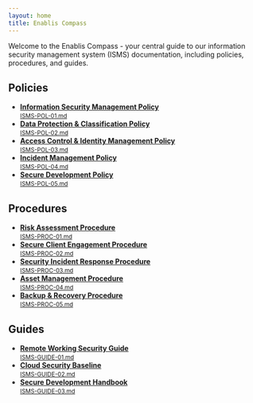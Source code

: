 ```yaml
---
layout: home
title: Enablis Compass
---
```


<div class="home-sections">

Welcome to the Enablis Compass - your central guide to our information security management system (ISMS) documentation, including policies, procedures, and guides.


<h2>Policies</h2>

<ul>
  <li><a href="{{ '/policies/isms-pol-01/' | relative_url }}"><strong>Information Security Management Policy</strong><br><small>ISMS-POL-01.md</small></a></li>
  <li><a href="{{ '/policies/isms-pol-02/' | relative_url }}"><strong>Data Protection & Classification Policy</strong><br><small>ISMS-POL-02.md</small></a></li>
  <li><a href="{{ '/policies/isms-pol-03/' | relative_url }}"><strong>Access Control & Identity Management Policy</strong><br><small>ISMS-POL-03.md</small></a></li>
  <li><a href="{{ '/policies/isms-pol-04/' | relative_url }}"><strong>Incident Management Policy</strong><br><small>ISMS-POL-04.md</small></a></li>
  <li><a href="{{ '/policies/isms-pol-05/' | relative_url }}"><strong>Secure Development Policy</strong><br><small>ISMS-POL-05.md</small></a></li>
</ul>

<h2>Procedures</h2>

<ul>
  <li><a href="{{ '/procedures/isms-proc-01/' | relative_url }}"><strong>Risk Assessment Procedure</strong><br><small>ISMS-PROC-01.md</small></a></li>
  <li><a href="{{ '/procedures/isms-proc-02/' | relative_url }}"><strong>Secure Client Engagement Procedure</strong><br><small>ISMS-PROC-02.md</small></a></li>
  <li><a href="{{ '/procedures/isms-proc-03/' | relative_url }}"><strong>Security Incident Response Procedure</strong><br><small>ISMS-PROC-03.md</small></a></li>
  <li><a href="{{ '/procedures/isms-proc-04/' | relative_url }}"><strong>Asset Management Procedure</strong><br><small>ISMS-PROC-04.md</small></a></li>
  <li><a href="{{ '/procedures/isms-proc-05/' | relative_url }}"><strong>Backup & Recovery Procedure</strong><br><small>ISMS-PROC-05.md</small></a></li>
</ul>

<h2>Guides</h2>

<ul>
  <li><a href="{{ '/guides/isms-guide-01/' | relative_url }}"><strong>Remote Working Security Guide</strong><br><small>ISMS-GUIDE-01.md</small></a></li>
  <li><a href="{{ '/guides/isms-guide-02/' | relative_url }}"><strong>Cloud Security Baseline</strong><br><small>ISMS-GUIDE-02.md</small></a></li>
  <li><a href="{{ '/guides/isms-guide-03/' | relative_url }}"><strong>Secure Development Handbook</strong><br><small>ISMS-GUIDE-03.md</small></a></li>
</ul>

</div> 